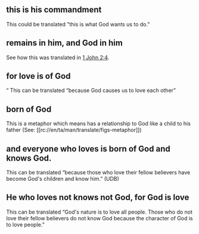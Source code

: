 ## this is his commandment ##

This could be translated "this is what God wants us to do."

## remains in him, and God in him ##

See how this was translated in [1 John 2:4](../02/04.md).

## for love is of God ##

“ This can be translated “because God causes us to love each other”

##  born of God  ##

This is a metaphor which means has a relationship to God like a child to his father (See:  [[rc://en/ta/man/translate/figs-metaphor]])

##  and everyone who loves is born of God and knows God. ##

This can be translated  “because those who love their fellow believers have become God's children and know him.” (UDB)

## He who loves not knows not God, for God is love ##

This can be translated “God's nature is to love all people. Those who do not love their fellow believers do not know God because the character of God is to love people.”
